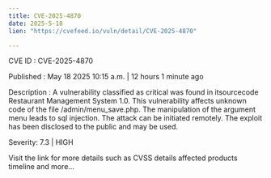 ```yaml
---
title: CVE-2025-4870
date: 2025-5-18
lien: "https://cvefeed.io/vuln/detail/CVE-2025-4870"

---
```


CVE ID : CVE-2025-4870

Published :  May 18
2025
10:15 a.m. | 12 hours
1 minute ago

Description : A vulnerability classified as critical was found in itsourcecode Restaurant Management System 1.0. This vulnerability affects unknown code of the file /admin/menu_save.php. The manipulation of the argument menu leads to sql injection. The attack can be initiated remotely. The exploit has been disclosed to the public and may be used.

Severity: 7.3 | HIGH

Visit the link for more details
such as CVSS details
affected products
timeline
and more...

